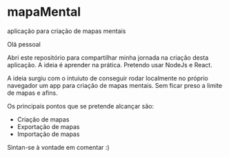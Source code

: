 # mapaMental
aplicação para criação de mapas mentais

Olá pessoal

Abri este repositório para compartilhar minha jornada na criação desta aplicação.
A ideia é aprender na prática.
Pretendo usar NodeJs e React.

A ideia surgiu com o intuiuto de conseguir rodar localmente no próprio navegador um app para criação de mapas mentais.
Sem ficar preso a limite de mapas e afins.

Os principais pontos que se pretende alcançar são:
- Criação de mapas
- Exportação de mapas
- Importação de mapas

Sintan-se à vontade em comentar :)
